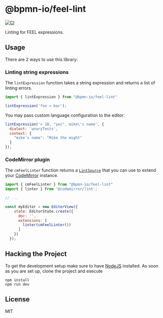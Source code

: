 # @bpmn-io/feel-lint

[![CI](https://github.com/bpmn-io/feel-lint/actions/workflows/CI.yml/badge.svg)](https://github.com/bpmn-io/feel-lint/actions/workflows/CI.yml)

Linting for FEEL expressions.

## Usage

There are 2 ways to use this library:

### Linting string expressions

The `lintExpression` function takes a string expression and returns a list of linting errors.

```javascript
import { lintExpression } from "@bpmn-io/feel-lint"

lintExpression('foo = bar');
```

You may pass custom language configuration to the editor:

```javascript
lintExpression('> 10, "yes", mike\'s name', {
  dialect: 'unaryTests',
  context: {
    "mike's name": "Mike the might"
  }
});
```

### CodeMirror plugin

The `cmFeelLinter` function returns a [`LintSource`](https://codemirror.net/docs/ref/#lint.LintSource) that you can use to extend your [CodeMirror](https://codemirror.net/) instance.

```javascript
import { cmFeelLinter } from "@bpmn-io/feel-lint"
import { linter } from '@codemirror/lint';

// ...

const myEditor = new EditorView({
    state: EditorState.create({
      doc: '',
      extensions: [
        linter(cmFeelLinter())
      ]
    })
  });
```


## Hacking the Project

To get the development setup make sure to have [NodeJS](https://nodejs.org/en/download/) installed.
As soon as you are set up, clone the project and execute

```
npm install
npm run dev
```

## License

MIT
